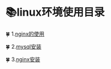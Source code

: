 # :books:linux环境使用目录

:four_leaf_clover: 1.[nginx的使用](./nginx.md)

:four_leaf_clover: 2.[mysql安装](./mysql.md)

:four_leaf_clover: 3.[nginx安装](./nginx.md)
